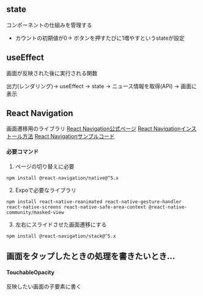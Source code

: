 ## state 
コンポーネントの仕組みを管理する
- カウントの初期値が0→ ボタンを押すたびに1増やすというstateが設定

## useEffect
画面が反映された後に実行される関数

出力(レンダリング)→ useEffect → state -> ニュース情報を取得(API) -> 画面に表示

## React Navigation
画面遷移用のライブラリ
[React Navigation公式ページ](https://reactnavigation.org/)
[React Navigationインストール方法](https://reactnavigation.org/docs/5.x/getting-started/)
[React Navigationサンプルコード](https://reactnavigation.org/docs/5.x/hello-react-navigation/)

#### 必要コマンド
1. ページの切り替えに必要
```
npm install @react-navigation/native@^5.x
```

2. Expoで必要なライブラリ
```
npm install react-native-reanimated react-native-gesture-handler react-native-screens react-native-safe-area-context @react-native-community/masked-view
```

3. 左右にスライドさせた画面遷移にする
```
npm install @react-navigation/stack@^5.x
```

## 画面をタップしたときの処理を書きたいとき…
#### TouchableOpacity
反映したい画面の子要素に書く